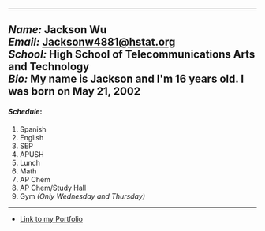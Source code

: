 
---
_Name:_ Jackson Wu  
_Email:_ Jacksonw4881@hstat.org  
_School:_ High School of Telecommunications Arts and Technology  
_Bio:_ My name is Jackson and I'm 16 years old. I was born on May 21, 2002  
---
#### _**Schedule**_:
1. Spanish  
2. English
3. SEP
4. APUSH 
5. Lunch
6. Math
7. AP Chem
8. AP Chem/Study Hall
9. Gym _(Only Wednesday and Thursday)_
---
* [Link to my Portfolio](https://sites.google.com/a/hstat.org/jacksonw4881sep11/)